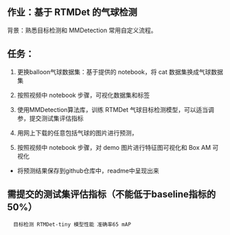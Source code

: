 ## 作业：基于 RTMDet 的气球检测

背景：熟悉目标检测和 MMDetection 常用自定义流程。

## 任务：

1. 更换balloon气球数据集：基于提供的 notebook，将 cat 数据集换成气球数据集

2. 按照视频中 notebook 步骤，可视化数据集和标签

3. 使用MMDetection算法库，训练 RTMDet 气球目标检测模型，可以适当调参，提交测试集评估指标

4. 用网上下载的任意包括气球的图片进行预测，

5. 按照视频中 notebook 步骤，对 demo 图片进行特征图可视化和 Box AM 可视化

* 将预测结果保存到github仓库中，readme中呈现出来

## 需提交的测试集评估指标（不能低于baseline指标的50%）

```
  目标检测 RTMDet-tiny 模型性能 准确率65 mAP
```